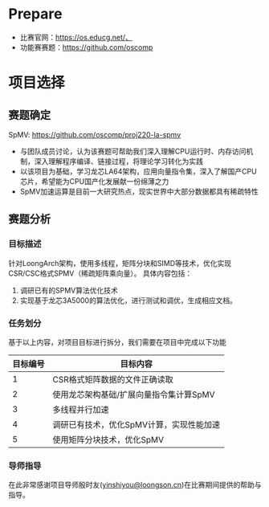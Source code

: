 # Prepare
* 比赛官网：https://os.educg.net/、
* 功能赛赛题：https://github.com/oscomp
# 项目选择
## 赛题确定
SpMV: https://github.com/oscomp/proj220-la-spmv
* 与团队成员讨论，认为该赛题可帮助我们深入理解CPU运行时、内存访问机制，深入理解程序编译、链接过程，将理论学习转化为实践
* 以该项目为基础，学习龙芯LA64架构，应用向量指令集，深入了解国产CPU芯片，希望能为CPU国产化发展献一份绵薄之力
* SpMV加速运算是目前一大研究热点，现实世界中大部分数据都具有稀疏特性
## 赛题分析
### 目标描述
针对LoongArch架构，使用多线程，矩阵分块和SIMD等技术，优化实现CSR/CSC格式SPMV（稀疏矩阵乘向量）。
具体内容包括：
1. 调研已有的SPMV算法优化技术 
2. 实现基于龙芯3A5000的算法优化，进行测试和调优，生成相应文档。
### 任务划分
基于以上内容，对项目目标进行拆分，我们需要在项目中完成以下功能

|目标编号| 目标内容|
|---|---|
|1|CSR格式矩阵数据的文件正确读取|
|2|使用龙芯架构基础/扩展向量指令集计算SpMV|
|3|多线程并行加速|
|4|调研已有技术，优化SpMV计算，实现性能加速|
|5|使用矩阵分块技术，优化SpMV|
### 导师指导

在此非常感谢项目导师殷时友(yinshiyou@loongson.cn)在比赛期间提供的帮助与指导。
